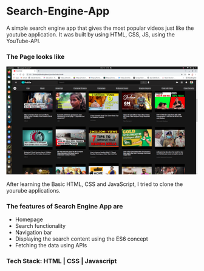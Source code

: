 # Search-Engine-App


A simple search engine app that gives the most popular videos just like the youtube application. It was built by using HTML, CSS, JS, using the YouTube-API.

### The Page looks like

![Screenshot](https://github.com/kalpana123-1/Search-Engine-App/blob/main/Screenshot%20from%202021-12-12%2013-43-45.png)

After learning the Basic HTML, CSS and JavaScript, I tried to clone the yourube applications.

### The features of Search Engine App are
<ul>
  <li>Homepage</li>
  <li>Search functionality</li>
  <li>Navigation bar</li>
  <li>Displaying the search content using the ES6 concept</li>
  <li>Fetching the data using APIs</li>
</ul>

### Tech Stack: HTML | CSS | Javascript





